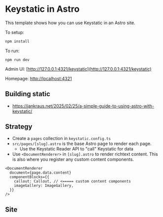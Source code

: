 # Keystatic in Astro

This template shows how you can use Keystatic in an Astro site.

To setup:

```bash
npm install
```

To run:

```
npm run dev
```

Admin UI: [http://127.0.0.1:4321/keystatic](http://127.0.0.1:4321/keystatic)

Homepage: [http://localhost:4321](http://localhost:4321)

## Building static
* https://jankraus.net/2025/02/25/a-simple-guide-to-using-astro-with-keystatic/

## Strategy
* Create a `pages` collection in `keystatic.config.ts`
* `src/pages/[slug].astro` is the base Astro page to render each page.
  * Use the Keystatic Reader API to "call" Keystatic for data
* Use `<DocumentRenderer>` in `[slug].astro` to render richtext content. This is also where you register any custom content components.
```
<DocumentRenderer
  document={page.data.content}
  componentBlocks={{
    callout: Callout, // <===== custom content components
    imageGallery: ImageGallery,
  }}
/>
```

## Site
